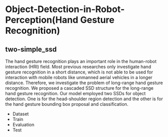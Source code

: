 # Object-Detection-in-Robot-Perception(Hand Gesture Recognition)
## two-simple_ssd  
The hand gesture recognition plays an important role in the human-robot interaction (HRI) field. Most previous researches only investigate hand gesture recognition in a short distance, which is not able to be used for interaction with mobile robots like unmanned aerial vehicles in a longer distance. Therefore, we investigate the problem of long-range hand gesture recognition. We proposed a cascaded SSD structure for the long-range hand gesture recognition. Our model employed two SSDs for object detection. One is for the head-shoulder region detection and the other is for the hand gesture bounding box proposal and classification.

* Dataset
* Train
* Evaluation
* Test
